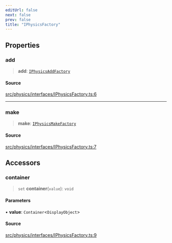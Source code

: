 ```yaml
---
editUrl: false
next: false
prev: false
title: "IPhysicsFactory"
---
```


## Properties

### add

> **add**: [`IPhysicsAddFactory`](/api/interfaces/iphysicsaddfactory/)

#### Source

[src/physics/interfaces/IPhysicsFactory.ts:6](https://github.com/relishinc/dill-pixel/blob/c79d8e8552aaa0f13a29535c819ae67d025b4669/src/physics/interfaces/IPhysicsFactory.ts#L6)

***

### make

> **make**: [`IPhysicsMakeFactory`](/api/interfaces/iphysicsmakefactory/)

#### Source

[src/physics/interfaces/IPhysicsFactory.ts:7](https://github.com/relishinc/dill-pixel/blob/c79d8e8552aaa0f13a29535c819ae67d025b4669/src/physics/interfaces/IPhysicsFactory.ts#L7)

## Accessors

### container

> `set` **container**(`value`): `void`

#### Parameters

• **value**: `Container`\<`DisplayObject`\>

#### Source

[src/physics/interfaces/IPhysicsFactory.ts:9](https://github.com/relishinc/dill-pixel/blob/c79d8e8552aaa0f13a29535c819ae67d025b4669/src/physics/interfaces/IPhysicsFactory.ts#L9)
